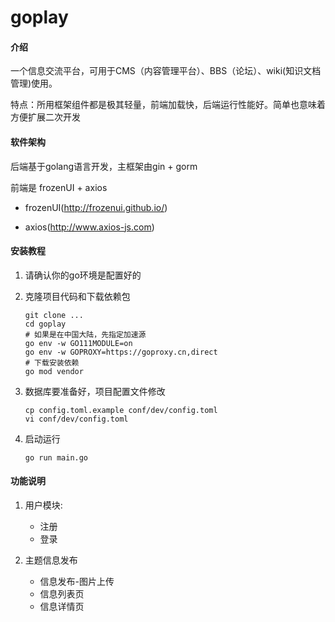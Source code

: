 # goplay

#### 介绍
一个信息交流平台，可用于CMS（内容管理平台）、BBS（论坛）、wiki(知识文档管理)使用。

特点：所用框架组件都是极其轻量，前端加载快，后端运行性能好。简单也意味着方便扩展二次开发

#### 软件架构
后端基于golang语言开发，主框架由gin + gorm

前端是 frozenUI + axios

- frozenUI(http://frozenui.github.io/)

- axios(http://www.axios-js.com)


#### 安装教程

1. 请确认你的go环境是配置好的

   

2. 克隆项目代码和下载依赖包

   ```
   git clone ...
   cd goplay
   # 如果是在中国大陆，先指定加速源
   go env -w GO111MODULE=on
   go env -w GOPROXY=https://goproxy.cn,direct
   # 下载安装依赖
   go mod vendor
   ```

   

3. 数据库要准备好，项目配置文件修改

   ```
   cp config.toml.example conf/dev/config.toml
   vi conf/dev/config.toml
   ```

4.  启动运行

    `go run main.go`

#### 功能说明

1. 用户模块: 

   - 注册
   - 登录

2. 主题信息发布

   - 信息发布-图片上传
   - 信息列表页
   - 信息详情页

   

